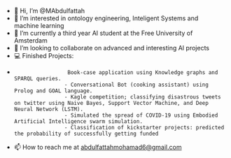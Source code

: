 - 👋 Hi, I’m @MAbdulfattah
- 👀 I’m interested in ontology engineering, Inteligent Systems and machine learning 
- 🌱 I’m currently a third year AI student at the Free University of Amsterdam 
- 💞️ I’m looking to collaborate on advanced and interesting AI projects 
- 💻 Finished Projects: 
-                      Book-case application using Knowledge graphs and SPARQL queries.
                      - Conversational Bot (cooking assistant) using Prolog and GOAL language.
                      - Kagle competition; classifying disastrous tweets on twitter using Naive Bayes, Support Vector Machine, and Deep Neural Network (LSTM).
                      - Simulated the spread of COVID-19 using Embodied Artificial Intelligence swarm simulation.
                      - Classification of kickstarter projects: predicted the probability of successfully getting funded 
- 📫 How to reach me at abdulfattahmohamad6@gmail.com

<!---
MAbdulfattah/MAbdulfattah is a ✨ special ✨ repository because its `README.md` (this file) appears on your GitHub profile.
You can click the Preview link to take a look at your changes.
--->
